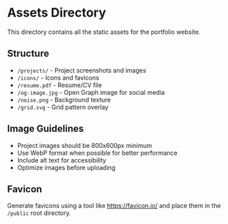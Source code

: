 # Assets Directory

This directory contains all the static assets for the portfolio website.

## Structure

- `/projects/` - Project screenshots and images
- `/icons/` - Icons and favicons
- `/resume.pdf` - Resume/CV file
- `/og-image.jpg` - Open Graph image for social media
- `/noise.png` - Background texture
- `/grid.svg` - Grid pattern overlay

## Image Guidelines

- Project images should be 800x600px minimum
- Use WebP format when possible for better performance
- Include alt text for accessibility
- Optimize images before uploading

## Favicon

Generate favicons using a tool like https://favicon.io/ and place them in the `/public` root directory.
